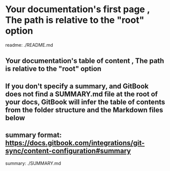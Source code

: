 # Your documentation's first page , The path is relative to the "root" option

readme: ./README.md

## Your documentation's table of content , The path is relative to the "root" option

## If you don't specify a summary, and GitBook does not find a SUMMARY.md file at the root of your docs, GitBook will infer the table of contents from the folder structure and the Markdown files below

## summary format: <https://docs.gitbook.com/integrations/git-sync/content-configuration#summary>

summary: ./SUMMARY.md
